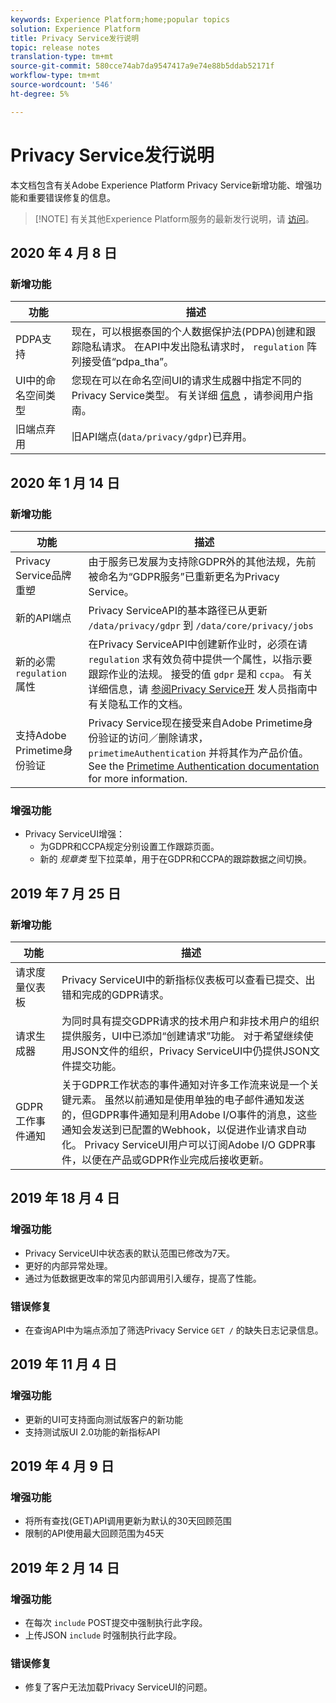 ```yaml
---
keywords: Experience Platform;home;popular topics
solution: Experience Platform
title: Privacy Service发行说明
topic: release notes
translation-type: tm+mt
source-git-commit: 580cce74ab7da9547417a9e74e88b5ddab52171f
workflow-type: tm+mt
source-wordcount: '546'
ht-degree: 5%

---
```



# Privacy Service发行说明

本文档包含有关Adobe Experience Platform Privacy Service新增功能、增强功能和重要错误修复的信息。

>[!NOTE] 有关其他Experience Platform服务的最新发行说明，请 [访问](../release-notes/latest/latest.md)。

## 2020 年 4 月 8 日

### 新增功能

| 功能 | 描述 |
| --- | --- |
| PDPA支持 | 现在，可以根据泰国的个人数据保护法(PDPA)创建和跟踪隐私请求。 在API中发出隐私请求时， `regulation` 阵列接受值“pdpa_tha”。 |
| UI中的命名空间类型 | 您现在可以在命名空间UI的请求生成器中指定不同的Privacy Service类型。 有关详细 [信息](ui/user-guide.md) ，请参阅用户指南。 |
| 旧端点弃用 | 旧API端点(`data/privacy/gdpr`)已弃用。 |

## 2020 年 1 月 14 日

### 新增功能

| 功能 | 描述 |
| --- | --- |
| Privacy Service品牌重塑 | 由于服务已发展为支持除GDPR外的其他法规，先前被命名为“GDPR服务”已重新更名为Privacy Service。 |
| 新的API端点 | Privacy ServiceAPI的基本路径已从更新 `/data/privacy/gdpr` 到 `/data/core/privacy/jobs` |
| 新的必需 `regulation` 属性 | 在Privacy ServiceAPI中创建新作业时，必须在请 `regulation` 求有效负荷中提供一个属性，以指示要跟踪作业的法规。 接受的值 `gdpr` 是和 `ccpa`。 有关详细信息，请 [参阅Privacy Service开](api/privacy-jobs.md) 发人员指南中有关隐私工作的文档。 |
| 支持Adobe Primetime身份验证 | Privacy Service现在接受来自Adobe Primetime身份验证的访问／删除请求， `primetimeAuthentication` 并将其作为产品价值。 See the [Primetime Authentication documentation](http://tve.helpdocsonline.com/how-to-make-a-privacy-request) for more information. |

### 增强功能

* Privacy ServiceUI增强：
   * 为GDPR和CCPA规定分别设置工作跟踪页面。
   * 新的 _规章类_ 型下拉菜单，用于在GDPR和CCPA的跟踪数据之间切换。

## 2019 年 7 月 25 日

### 新增功能

| 功能 | 描述 |
| --- | --- |
| 请求度量仪表板 | Privacy ServiceUI中的新指标仪表板可以查看已提交、出错和完成的GDPR请求。 |
| 请求生成器 | 为同时具有提交GDPR请求的技术用户和非技术用户的组织提供服务，UI中已添加“创建请求”功能。 对于希望继续使用JSON文件的组织，Privacy ServiceUI中仍提供JSON文件提交功能。 |
| GDPR工作事件通知 | 关于GDPR工作状态的事件通知对许多工作流来说是一个关键元素。 虽然以前通知是使用单独的电子邮件通知发送的，但GDPR事件通知是利用Adobe I/O事件的消息，这些通知会发送到已配置的Webhook，以促进作业请求自动化。 Privacy ServiceUI用户可以订阅Adobe I/O GDPR事件，以便在产品或GDPR作业完成后接收更新。 |

## 2019 年 18 月 4 日

### 增强功能

* Privacy ServiceUI中状态表的默认范围已修改为7天。
* 更好的内部异常处理。
* 通过为低数据更改率的常见内部调用引入缓存，提高了性能。

### 错误修复

* 在查询API中为端点添加了筛选Privacy Service `GET /` 的缺失日志记录信息。

## 2019 年 11 月 4 日

### 增强功能

* 更新的UI可支持面向测试版客户的新功能
* 支持测试版UI 2.0功能的新指标API

## 2019 年 4 月 9 日

### 增强功能

* 将所有查找(GET)API调用更新为默认的30天回顾范围
* 限制的API使用最大回顾范围为45天

## 2019 年 2 月 14 日

### 增强功能

* 在每次 `include` POST提交中强制执行此字段。
* 上传JSON `include` 时强制执行此字段。

### 错误修复

* 修复了客户无法加载Privacy ServiceUI的问题。